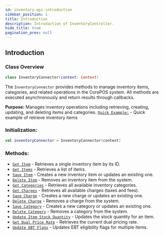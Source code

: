 ```yaml
---
id: inventory-api-introduction
sidebar_position: 1
title: Introduction
description: Introdaction of InventoryController.
hide_title: true
pagination_prev: null
---
```


## Introduction
### Class Overview

```kotlin
class InventoryConnector(context: Context)
```

The `InventoryConnector` provides methods to manage inventory items, categories, and related operations in the CorePOS system. All methods are executed asynchronously and return results through callbacks.

**Purpose:** Manages inventory operations including retrieving, creating, updating, and deleting items and categories.
[`Quick Example:`](../../quick-start/quick-guide-examples#retrieve-inventory-items) - Quick example of retrieve inventory items

### Initialization:

```kotlin
val inventoryConnector = InventoryConnector(context)
```

### Methods:
- [`Get Item`](inventory-api-get-item) - Retrieves a single inventory item by its ID.
- [`Get Items`](inventory-api-get-items) - Retrieves a list of items.
- [`Save Item`](inventory-api-save-item) - Creates a new inventory item or updates an existing one.
- [`Delete Item`](inventory-api-delete-item) - Removes an inventory item from the system.
- [`Get Categories`](inventory-api-get-categories) - Retrieves all available inventory categories.
- [`Get Charges`](inventory-api-get-charges) - Retrieves all available charges (taxes and fees).
- [`Save Charge`](inventory-api-save-charge) - Creates a new charge or updates an existing one.
- [`Delete Charge`](inventory-api-delete-charge) - Removes a charge from the system.
- [`Save Category`](inventory-api-save-category) - Creates a new category or updates an existing one.
- [`Delete Category`](inventory-api-delete-category) - Removes a category from the system.
- [`Update Item Stock Quantity`](inventory-api-update-item-stock-quantity) - Updates the stock quantity for an item.
- [`Get Dual Price Rate`](inventory-api-get-dual-price-rate) - Retrieves the current dual pricing rate.
- [`Update EBT Flags`](inventory-api-update-ebt-flags) - Updates EBT eligibility flags for multiple items.